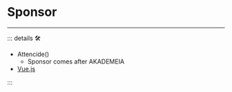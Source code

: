 # Sponsor

---

<!-- =================================================== -->
<!-- =================================================== -->
<!-- =================================================== -->
<!-- =================================================== -->
<!-- =================================================== -->
::: details 🛠

- Attencide()
    - Sponsor comes after AKADEMEIA
- [Vue.js](https://vuejs.org/sponsor/)

:::
